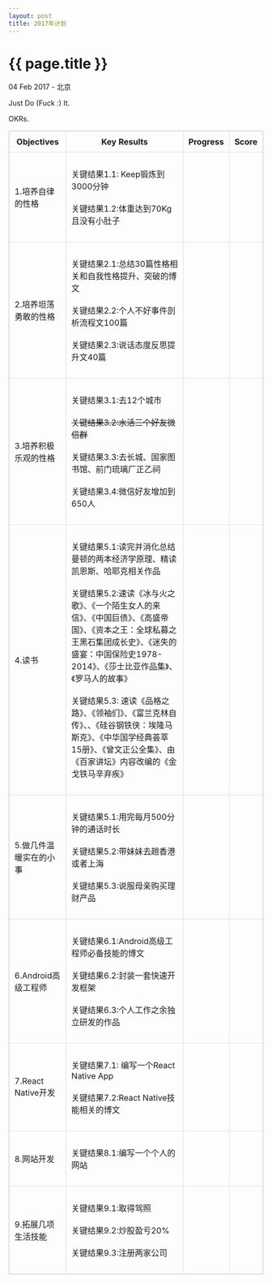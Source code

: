 ```yaml
---
layout: post
title: 2017年计划
---
```


{{ page.title }}
================

<p class="meta">04 Feb 2017 - 北京</p>

Just Do (Fuck :) It.

OKRs.
<style>
	table {
    	width: 100%; /*表格宽度*/
    	max-width: 65em; /*表格最大宽度，避免表格过宽*/
    	border: 1px solid #dedede; /*表格外边框设置*/
    	margin: 15px auto; /*外边距*/
    	border-collapse: collapse; /*使用单一线条的边框*/
    	empty-cells: show; /*单元格无内容依旧绘制边框*/
	}
	table th {
    	font-weight: bold; /*加粗*/
    	text-align: center !important; /*内容居中，加上 !important 避免被 Markdown 样式覆盖*/
    	white-space: nowrap; /*表头内容强制在一行显示*/
    	padding: 10px 10px; /*内边距*/
    	height: 35px; /*统一每一行的默认高度*/
  		border: 1px solid #dedede; /*内部边框样式*/
	}
	table td {
  		height: 35px; /*统一每一行的默认高度*/
  		border: 1px solid #dedede; /*内部边框样式*/
  		padding: 10px 10px; /*内边距*/
	}
</style>

| Objectives | Key Results | Progress | Score |
| ------| ------ | ------ | ------ |
| 1.培养自律的性格 | <br>关键结果1.1: Keep锻炼到3000分钟<br><br> 关键结果1.2:体重达到70Kg且没有小肚子<br><br> |  |  |
| 2.培养坦荡勇敢的性格 | <br>关键结果2.1:总结30篇性格相关和自我性格提升、突破的博文<br><br> 关键结果2.2:个人不好事件剖析流程文100篇<br><br> 关键结果2.3:说话态度反思提升文40篇<br><br>|  |  |
| 3.培养积极乐观的性格 | <br>关键结果3.1:去12个城市<br><br> ~~关键结果3.2:水活三个好友微信群~~<br><br> 关键结果3.3:去长城、国家图书馆、前门琉璃厂正乙祠<br><br> 关键结果3.4:微信好友增加到650人 <br><br>|  |  |
| 4.读书 | <br>关键结果5.1:读完并消化总结曼顿的两本经济学原理、精读凯恩斯、哈耶克相关作品<br><br> 关键结果5.2:速读《冰与火之歌》、《一个陌生女人的来信》、《中国巨债》、《高盛帝国》、《资本之王：全球私募之王黑石集团成长史》、《迷失的盛宴：中国保险史1978-2014》、《莎士比亚作品集》、《罗马人的故事》 <br><br>关键结果5.3: 速读《品格之路》、《领袖们》、《富兰克林自传》、、《硅谷钢铁侠：埃隆马斯克》、《中华国学经典荟萃15册》、《曾文正公全集》、由《百家讲坛》内容改编的《金戈铁马辛弃疾》<br><br>|  |  |
| 5.做几件温暖实在的小事 | <br>关键结果5.1:用完每月500分钟的通话时长<br><br> 关键结果5.2:带妹妹去趟香港或者上海<br><br>关键结果5.3:说服母亲购买理财产品<br><br> |  |  |
| 6.Android高级工程师 | <br>关键结果6.1:Android高级工程师必备技能的博文<br><br> 关键结果6.2:封装一套快速开发框架<br><br> 关键结果6.3:个人工作之余独立研发的作品 <br><br>|  |  |
| 7.React Native开发 | <br>关键结果7.1: 编写一个React Native App<br><br> 关键结果7.2:React Native技能相关的博文 <br><br>|  |  |
| 8.网站开发 | <br>关键结果8.1:编写一个个人的网站<br><br> |  |  |
| 9.拓展几项生活技能 | <br>关键结果9.1:取得驾照<br><br> 关键结果9.2:炒股盈亏20% <br><br>关键结果9.3:注册两家公司<br><br> |  |  |